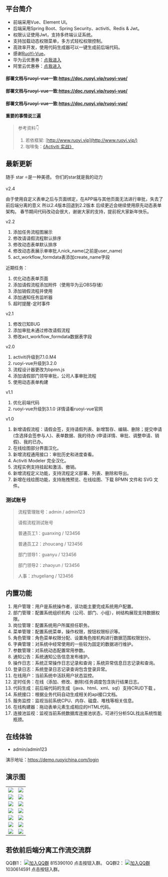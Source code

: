 ## 平台简介

* 前端采用Vue、Element UI。
* 后端采用Spring Boot、Spring Security、activiti、Redis & Jwt。
* 权限认证使用Jwt，支持多终端认证系统。
* 支持加载动态权限菜单，多方式轻松权限控制。
* 高效率开发，使用代码生成器可以一键生成前后端代码。
* 感谢[RuoYi-Vue](https://github.com/yangzongzhuan/RuoYi-Vue)。
* 华为云优惠券：[点我进入](https://www.huaweicloud.com/product/ecs.html?fromacct=2b023ba5-33f5-478c-bbdf-33e27cd7459c&utm_source=V1g3MDY4NTY=&utm_medium=cps&utm_campaign=201905)
* 阿里云优惠券：[点我进入](https://promotion.aliyun.com/ntms/yunparter/invite.html?userCode=ek76b2lk)

#### 部署文档与ruoyi-vue一致:https://doc.ruoyi.vip/ruoyi-vue/
#### 部署文档与ruoyi-vue一致:https://doc.ruoyi.vip/ruoyi-vue/
#### 部署文档与ruoyi-vue一致:https://doc.ruoyi.vip/ruoyi-vue/

#### 重要的事情说三遍
>  参考资料👇
>
>  1. 若依框架: [http://www.ruoyi.vip](http://www.ruoyi.vip/)
>  2. 咖啡兔：[《Activiti 实战》](https://github.com/henryyan/activiti-in-action-codes)

## 最新更新
<p>随手 star ⭐是一种美德。 你们的star就是我的动力</p>

v2.4

由于使用自定义表单之后与页面绑定，在APP端与其他页面无法进行审批，失去了前后端分离的意义
所以2.4版本回退到2.2版本
后续更近会继续使用原先动态表单架构。
春节期间代码改动会很大，谢谢大家的支持，提前祝大家新年快乐。


v2.2
1. 添加任务流程图展示
2. 修改请请假流程默认排序
3. 修改动态表单默认排序
4. 修改动态表展示单审批人nick_name(之前是user_name)
5. act_workflow_formdata表添加create_name字段

近期任务：
1. 优化动态表单页面
2. 添加请假流程添加附件（使用华为云OBS存储）
3. 添加销假流程并使用
4. 添加通知任务监听器
5. 超时提醒-定时事件

v2.1
1. 修改已知BUG
2. 添加审批未通过修改请假流程
3. 修改act_workflow_formdata数据表字段



v2.0

1. activiti升级到7.1.0.M4
2. ruoyi-vue升级到3.2.0
3. 流程设计器更改为bpmn.js
4. 添加请假部门领导审批，公司人事审批流程
5. 使用动态表单构建


v1.1
1. 优化前端代码
2. ruoyi-vue升级到3.1.0  详情请看ruoyi-vue官网

v1.0

1.  新增请假流程：请假会签，支持请假列表、新增暂存、编辑、删除；提交申请 (含选择会签参与人)、表单数据、我的待办 (申请详情、审批、调整申请、销假)、我的已办。
2.  在线绘图部分界面汉化。
3.  新增流程通用接口：审批历史和进度查看。
4.  Activiti Modeler 完全汉化。
5.  流程实例支持挂起和激活、撤销。
6.  新增流程定义功能，支持流程定义部署、列表、删除和导出。
7.  新增在线绘图功能，支持拖拽预览、在线绘图、下载 BPMN 文件和 SVG 文件。



### 测试账号

> 流程管理账号：admin / admin123
>
> 请假流程测试账号
>
> 普通员工1：guanxing / 123456
>
> 普通员工2：zhoucang / 123456
>
> 部门领导1：guanyu / 123456
>
> 部门领导2：zhaoyun / 123456
>
> 人事：zhugeliang / 123456

## 内置功能

1.  用户管理：用户是系统操作者，该功能主要完成系统用户配置。
2.  部门管理：配置系统组织机构（公司、部门、小组），树结构展现支持数据权限。
3.  岗位管理：配置系统用户所属担任职务。
4.  菜单管理：配置系统菜单，操作权限，按钮权限标识等。
5.  角色管理：角色菜单权限分配、设置角色按机构进行数据范围权限划分。
6.  字典管理：对系统中经常使用的一些较为固定的数据进行维护。
7.  参数管理：对系统动态配置常用参数。
8.  通知公告：系统通知公告信息发布维护。
9.  操作日志：系统正常操作日志记录和查询；系统异常信息日志记录和查询。
10. 登录日志：系统登录日志记录查询包含登录异常。
11. 在线用户：当前系统中活跃用户状态监控。
12. 定时任务：在线（添加、修改、删除)任务调度包含执行结果日志。
13. 代码生成：前后端代码的生成（java、html、xml、sql）支持CRUD下载 。
14. 系统接口：根据业务代码自动生成相关的api接口文档。
15. 服务监控：监视当前系统CPU、内存、磁盘、堆栈等相关信息。
16. 在线构建器：拖动表单元素生成相应的HTML代码。
17. 连接池监视：监视当前系统数据库连接池状态，可进行分析SQL找出系统性能瓶颈。

## 在线体验

- admin/admin123

演示地址：https://demo.ruoyichina.com/login

## 演示图

<table>
    <tr>
        <td><img src="http://www.ltdigit.cn/img/1600223031.jpg"/></td>
        <td><img src="https://oscimg.oschina.net/oscnet/1cbcf0e6f257c7d3a063c0e3f2ff989e4b3.jpg"/></td>
    </tr>
    <tr>
        <td><img src="https://oscimg.oschina.net/oscnet/up-8074972883b5ba0622e13246738ebba237a.png"/></td>
        <td><img src="https://oscimg.oschina.net/oscnet/up-9f88719cdfca9af2e58b352a20e23d43b12.png"/></td>
    </tr>
    <tr>
        <td><img src="https://oscimg.oschina.net/oscnet/up-39bf2584ec3a529b0d5a3b70d15c9b37646.png"/></td>
        <td><img src="https://oscimg.oschina.net/oscnet/up-936ec82d1f4872e1bc980927654b6007307.png"/></td>
    </tr>
	<tr>
        <td><img src="https://oscimg.oschina.net/oscnet/up-b2d62ceb95d2dd9b3fbe157bb70d26001e9.png"/></td>
        <td><img src="https://oscimg.oschina.net/oscnet/up-d67451d308b7a79ad6819723396f7c3d77a.png"/></td>
    </tr>	 
    <tr>
        <td><img src="https://oscimg.oschina.net/oscnet/5e8c387724954459291aafd5eb52b456f53.jpg"/></td>
        <td><img src="https://oscimg.oschina.net/oscnet/644e78da53c2e92a95dfda4f76e6d117c4b.jpg"/></td>
    </tr>
	<tr>
        <td><img src="https://oscimg.oschina.net/oscnet/up-8370a0d02977eebf6dbf854c8450293c937.png"/></td>
        <td><img src="https://oscimg.oschina.net/oscnet/up-49003ed83f60f633e7153609a53a2b644f7.png"/></td>
    </tr>
	<tr>
        <td><img src="https://oscimg.oschina.net/oscnet/up-d4fe726319ece268d4746602c39cffc0621.png"/></td>
        <td><img src="https://oscimg.oschina.net/oscnet/up-c195234bbcd30be6927f037a6755e6ab69c.png"/></td>
    </tr>

</table>


## 若依前后端分离工作流交流群

QQ群1：  [![加入QQ群](https://img.shields.io/badge/815390100-blue.svg)](https://qm.qq.com/cgi-bin/qm/qr?k=nrV3xrlurpfJp-SNd1TrUr__S8AzgrPH&jump_from=webapi") 815390100 点击按钮入群。
QQ群2：  [![加入QQ群](https://img.shields.io/badge/1030614591-blue.svg)](https://qm.qq.com/cgi-bin/qm/qr?k=eseCOPaRhBa07elfzLiiB6yeJuBLmrNF&jump_from=webapi") 1030614591 点击按钮入群。